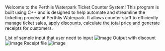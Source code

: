 Welcome to the Perthlis Waterpark Ticket Counter System! This program is built using C++ and is designed to help automate and streamline the ticketing process at Perthlis Waterpark. It allows counter staff to efficiently manage ticket sales, apply discounts, calculate the total price and generate receipts for customers.

List of sample input that user need to input
![image](https://github.com/user-attachments/assets/593141a0-d0fa-465d-8e80-f7d8ccf1e09d)
Output with discount 
![image](https://github.com/user-attachments/assets/1ccc3c73-2df7-40c4-994d-634b6897b091)
Receipt file 
![image](https://github.com/user-attachments/assets/e18ac778-4b8b-42e7-8f68-730fbce2fe19)
